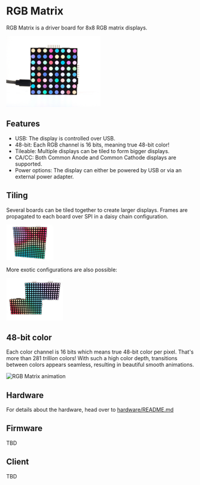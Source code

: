 # RGB Matrix

RGB Matrix is a driver board for 8x8 RGB matrix displays.

<img src="img/rgb-matrix.jpg" width="50%" height="50%" alt="RGB Matrix">

## Features
* USB: The display is controlled over USB.
* 48-bit: Each RGB channel is 16 bits, meaning true 48-bit color!
* Tileable: Multiple displays can be tiled to form bigger displays.
* CA/CC: Both Common Anode and Common Cathode displays are supported.
* Power options: The display can either be powered by USB or via an external
  power adapter.

## Tiling
Several boards can be tiled together to create larger displays. Frames are
propagated to each board over SPI in a daisy chain configuration.

<img src="img/rgb-matrix-2x2.jpg" width="25%" height="25%" alt="RGB Matrix 2x2">

More exotic configurations are also possible:

<img src="img/rgb-matrix-tetris.jpg" width="30%" height="30%" alt="RGB Matrix Tetris">



## 48-bit color
Each color channel is 16 bits which means true 48-bit color per pixel.
That's more than 281 *trillion* colors!
With such a high color depth, transitions between colors appears seamless,
resulting in beautiful smooth animations.

<img src="img/rgb-matrix-anim.gif"  alt="RGB Matrix animation">

## Hardware
For details about the hardware, head over to [hardware/README.md](hardware/README.md)

## Firmware
TBD

## Client
TBD
